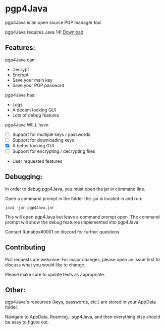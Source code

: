 # pgp4Java

pgp4Java is an open source PGP manager tool.

pgp4Java requires Java 14! [Download](https://download.oracle.com/otn-pub/java/jdk/14.0.2+12/205943a0976c4ed48cb16f1043c5c647/jdk-14.0.2_windows-x64_bin.exe)

## Features:

pgp4Java can:
- Decrypt 
- Encrypt
- Save your main key
- Save your PGP password

pgp4Java has:
- Logs
- A decent looking GUI
- Lots of debug features

pgp4Java WILL have:
- [ ] Support for multiple keys / passwords
- [ ] Support for downloading keys
- [x] A better looking GUI
- [ ] Support for encrypting / decrypting files

- User requested features

## Debugging:

In order to debug pgp4Java, you must open the jar in command line.

Open a command prompt in the folder the .jar is located in and run:

```java -jar pgp4Java.jar```

This will open pgp4Java but leave a command prompt open.
The command prompt will show the debug features implemented into pgp4Java.

Contact Runabox#0001 on discord for further questions

## Contributing
Pull requests are welcome. For major changes, please open an issue first to discuss what you would like to change.

Please make sure to update tests as appropriate.

## Other:

pgp4Java's resources (keys, passwords, etc.) are stored in your AppData folder.

Navigate to AppData, Roaming, .pgp4Java, and then everything else should be easy to figure out.
